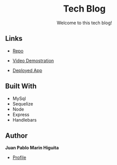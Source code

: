 <h1 align="center"> Tech Blog </h1>

<p align="center"> Welcome to this tech blog! </p>

## Links

- [Repo](https://github.com/jpmarinh92/tech-blog "Tech Blog")

- [Video Demostration](https://drive.google.com/file/d/1uG8C3EKfE2tEgr6h7IcBQPXp9Ws-xRtO/view "Tech Blog")

- [Deployed App](https://floating-journey-56402.herokuapp.com/dashboard "Tech Blog")

## Built With

- MySql
- Sequelize
- Node
- Express
- Handlebars

## Author

**Juan Pablo Marin Higuita**

- [Profile](https://github.com/jpmarinh92 "Juan Pablo Marin Higuita")

